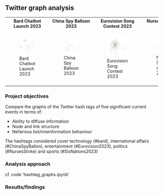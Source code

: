 ## Twitter graph analysis

<table>
  <tr>
    <th style="vertical-align: top;">Bard Chatbot Launch 2023</th>
    <th style="vertical-align: top;">China Spy Balloon 2023</th>
    <th style="vertical-align: top;">Eurovision Song Contest 2023</th>
    <th style="vertical-align: top;">Nurses Strike of 2023</th>
    <th style="vertical-align: top;">Six Nations Rugby Tournament 2023</th>
  </tr>
  <tr>
    <td>
      <figure>
        <img src="images/bard.png" width="200" alt="Bard Chatbot Launch 2023">
        <figcaption>Bard Chatbot Launch 2023</figcaption>
      </figure>
    </td>
    <td>
      <figure>
        <img src="images/ChinaSpyBalloon.png" width="200" alt="China Spy Balloon 2023">
        <figcaption>China Spy Balloon 2023</figcaption>
      </figure>
    </td>
    <td>
      <figure>
        <img src="images/Eurovision.png" width="200" alt="Eurovision Song Contest 2023">
        <figcaption>Eurovision Song Contest 2023</figcaption>
      </figure>
    </td>
    <td>
      <figure>
        <img src="images/NursesStrike.png" width="200" alt="Nurses Strike of 2023">
        <figcaption>Nurses Strike of 2023</figcaption>
      </figure>
    </td>
    <td>
      <figure>
        <img src="images/SixNations.png" width="200" alt="Six Nations Rugby Tournament 2023">
        <figcaption>Six Nations Rugby Tournament 2023</figcaption>
      </figure>
    </td>
  </tr>
</table>

### Project objectives

Compare the graphs of the Twitter hash tags of five significant current events in terms of:

- Ability to diffuse information
- Node and link structure
- Nefarious bot/misinformation behaviour

The hashtags considered cover technology (#bard), international affairs (#ChinaSpyBallon), entertainment (#Eurovision2023), politics (#NursesStrike) and sports (#SixNations2023)
  
### Analysis approach

cf. code 'hashtag_graphs.ipynb'

### Results/findings

